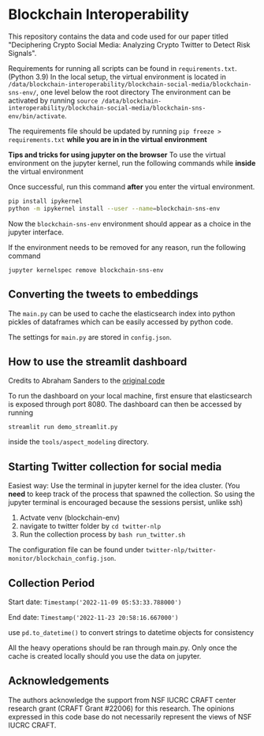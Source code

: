 # Blockchain Interoperability

This repository contains the data and code used for our paper titled "Deciphering Crypto Social Media: Analyzing Crypto Twitter to Detect Risk Signals".

Requirements for running all scripts can be found in `requirements.txt`. (Python 3.9)
In the local setup, the virtual environment is located in `/data/blockchain-interoperability/blockchain-social-media/blockchain-sns-env/`, one level below the root directory
The environment can be activated by running `source /data/blockchain-interoperability/blockchain-social-media/blockchain-sns-env/bin/activate`. 

The requirements file should be updated by running `pip freeze > requirements.txt` **while you are in in the virtual environment**

**Tips and tricks for using jupyter on the browser**
To use the virtual environment on the jupyter kernel, run the following commands while **inside** the virtual environment


Once successful, run this command **after** you enter the virtual environment.
```bash
pip install ipykernel 
python -m ipykernel install --user --name=blockchain-sns-env
```

Now the `blockchain-sns-env` environment should appear as a choice in the jupyter interface.

If the environment needs to be removed for any reason, run the following command
```
jupyter kernelspec remove blockchain-sns-env
```

## Converting the tweets to embeddings

The `main.py` can be used to cache the elasticsearch index into python pickles of dataframes which can be easily accessed by python code.

The settings for `main.py` are stored in `config.json`.


## How to use the streamlit dashboard

Credits to Abraham Sanders to the [original code](https://github.com/TheRensselaerIDEA/twitter-nlp)

To run the dashboard on your local machine, first ensure that elasticsearch is exposed through port 8080.
The dashboard can then be accessed by running 

```streamlit run demo_streamlit.py```

inside the `tools/aspect_modeling` directory.


## Starting Twitter collection for social media

Easiest way: Use the terminal in jupyter kernel for the idea cluster. (You **need** to keep track of the process that spawned the collection. So using the jupyter terminal is encouraged because the sessions persist, unlike ssh)
1. Actvate venv (blockchain-env)
2. navigate to twitter folder by `cd twitter-nlp`
3. Run the collection process by `bash run_twitter.sh`

The configuration file can be found under `twitter-nlp/twitter-monitor/blockchain_config.json`.


## Collection Period

Start date: `Timestamp('2022-11-09 05:53:33.788000')`

End date: `Timestamp('2022-11-23 20:58:16.667000')`

use `pd.to_datetime()` to convert strings to datetime objects for consistency

All the heavy operations should be ran through main.py. Only once the cache is created locally should you use the data on jupyter.


## Acknowledgements

The authors acknowledge the support from NSF IUCRC CRAFT center research grant (CRAFT Grant #22006) for this research. The opinions expressed in this code base do not necessarily represent the views of NSF IUCRC CRAFT.
